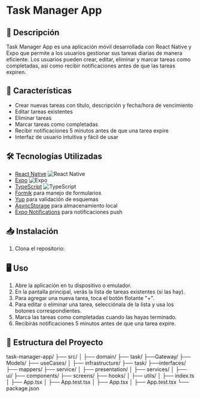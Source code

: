 # Task Manager App

## 📱 Descripción

Task Manager App es una aplicación móvil desarrollada con React Native y Expo que permite a los usuarios gestionar sus tareas diarias de manera eficiente. Los usuarios pueden crear, editar, eliminar y marcar tareas como completadas, así como recibir notificaciones antes de que las tareas expiren.

## 🚀 Características

- Crear nuevas tareas con título, descripción y fecha/hora de vencimiento
- Editar tareas existentes
- Eliminar tareas
- Marcar tareas como completadas
- Recibir notificaciones 5 minutos antes de que una tarea expire
- Interfaz de usuario intuitiva y fácil de usar

## 🛠 Tecnologías Utilizadas

- [React Native](https://reactnative.dev/) ![React Native](https://img.shields.io/badge/-React%20Native-61DAFB?style=flat-square&logo=react&logoColor=black)
- [Expo](https://expo.dev/) ![Expo](https://img.shields.io/badge/-Expo-000020?style=flat-square&logo=expo&logoColor=white)
- [TypeScript](https://www.typescriptlang.org/) ![TypeScript](https://img.shields.io/badge/-TypeScript-3178C6?style=flat-square&logo=typescript&logoColor=white)
- [Formik](https://formik.org/) para manejo de formularios
- [Yup](https://github.com/jquense/yup) para validación de esquemas
- [AsyncStorage](https://react-native-async-storage.github.io/async-storage/) para almacenamiento local
- [Expo Notifications](https://docs.expo.dev/versions/latest/sdk/notifications/) para notificaciones push

## 📥 Instalación

1. Clona el repositorio:



## 🖥 Uso

1. Abre la aplicación en tu dispositivo o emulador.
2. En la pantalla principal, verás la lista de tareas existentes (si las hay).
3. Para agregar una nueva tarea, toca el botón flotante "+".
4. Para editar o eliminar una tarea, selecciónala de la lista y usa los botones correspondientes.
5. Marca las tareas como completadas cuando las hayas terminado.
6. Recibirás notificaciones 5 minutos antes de que una tarea expire.

## 🧩 Estructura del Proyecto

task-manager-app/
├── src/
│   ├── domain/
        ├── task/ 
            ├──Gateway/
            ├── Models/
            ├── useCases/
│   ├── infrastructure/
      ├── task/
            ├──interfaces/
            ├── mappers/
            ├── service/
│   ├── presentation/
│   ├── services/
│   ├── ui/
        ├── components/
        ├── screens/
        ├── hooks/
│   ├── utils/
│   ├── index.ts
│   ├── App.tsx
│   ├── App.test.tsx
│   ├── App.tsx
│   ├── App.test.tsx
└── package.json